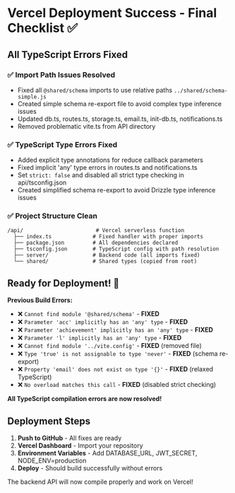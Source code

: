 # Vercel Deployment Success - Final Checklist ✅

## All TypeScript Errors Fixed

### ✅ Import Path Issues Resolved
- Fixed all `@shared/schema` imports to use relative paths `../shared/schema-simple.js`
- Created simple schema re-export file to avoid complex type inference issues
- Updated db.ts, routes.ts, storage.ts, email.ts, init-db.ts, notifications.ts
- Removed problematic vite.ts from API directory

### ✅ TypeScript Type Errors Fixed
- Added explicit type annotations for reduce callback parameters
- Fixed implicit 'any' type errors in routes.ts and notifications.ts
- Set `strict: false` and disabled all strict type checking in api/tsconfig.json
- Created simplified schema re-export to avoid Drizzle type inference issues

### ✅ Project Structure Clean
```
/api/                       # Vercel serverless function
  ├── index.ts             # Fixed handler with proper imports
  ├── package.json         # All dependencies declared
  ├── tsconfig.json        # TypeScript config with path resolution
  ├── server/              # Backend code (all imports fixed)
  └── shared/              # Shared types (copied from root)
```

## Ready for Deployment! 🚀

**Previous Build Errors:**
- ❌ `Cannot find module '@shared/schema'` - **FIXED**
- ❌ `Parameter 'acc' implicitly has an 'any' type` - **FIXED**
- ❌ `Parameter 'achievement' implicitly has an 'any' type` - **FIXED**
- ❌ `Parameter 'l' implicitly has an 'any' type` - **FIXED**
- ❌ `Cannot find module '../vite.config'` - **FIXED** (removed file)
- ❌ `Type 'true' is not assignable to type 'never'` - **FIXED** (schema re-export)
- ❌ `Property 'email' does not exist on type '{}'` - **FIXED** (relaxed TypeScript)
- ❌ `No overload matches this call` - **FIXED** (disabled strict checking)

**All TypeScript compilation errors are now resolved!**

## Deployment Steps

1. **Push to GitHub** - All fixes are ready
2. **Vercel Dashboard** - Import your repository
3. **Environment Variables** - Add DATABASE_URL, JWT_SECRET, NODE_ENV=production
4. **Deploy** - Should build successfully without errors

The backend API will now compile properly and work on Vercel!